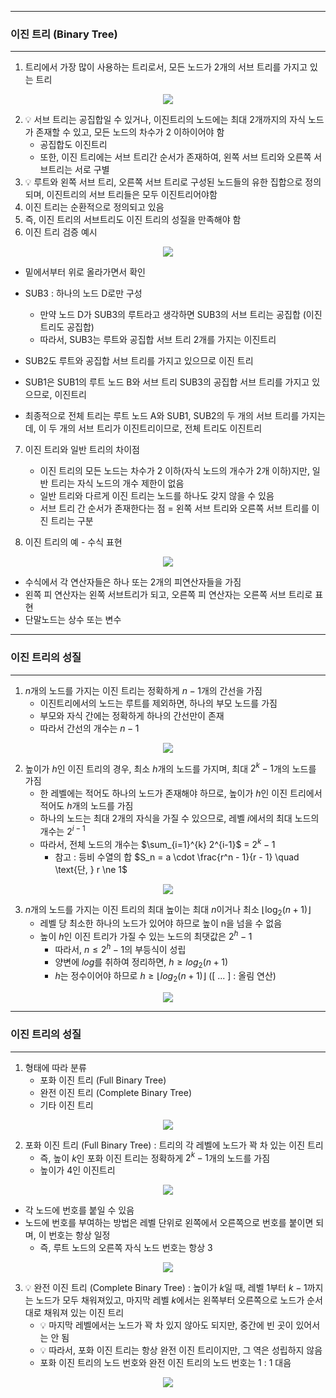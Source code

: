 -----
### 이진 트리 (Binary Tree)
-----
1. 트리에서 가장 많이 사용하는 트리로서, 모든 노드가 2개의 서브 트리를 가지고 있는 트리
<div align="center">
<img src="https://github.com/user-attachments/assets/36e10b29-7bc3-40ff-9a91-0666cd75fd7b">
</div>

2. 💡 서브 트리는 공집합일 수 있거나, 이진트리의 노드에는 최대 2개까지의 자식 노드가 존재할 수 있고, 모든 노드의 차수가 2 이하이어야 함
   - 공집합도 이진트리
   - 또한, 이진 트리에는 서브 트리간 순서가 존재하여, 왼쪽 서브 트리와 오른쪽 서브트리는 서로 구별
3. 💡 루트와 왼쪽 서브 트리, 오른쪽 서브 트리로 구성된 노드들의 유한 집합으로 정의 되며, 이진트리의 서브 트리들은 모두 이진트리어야함
4. 이진 트리는 순환적으로 정의되고 있음
5. 즉, 이진 트리의 서브트리도 이진 트리의 성질을 만족해야 함
6. 이진 트리 검증 예시
<div align="center">
<img src="https://github.com/user-attachments/assets/19a50b40-cf17-4b5c-ad31-052560af259c">
</div>

  - 밑에서부터 위로 올라가면서 확인
  - SUB3 : 하나의 노드 D로만 구성
    + 만약 노드 D가 SUB3의 루트라고 생각하면 SUB3의 서브 트리는 공집합 (이진트리도 공집합)
    + 따라서, SUB3는 루트와 공집합 서브 트리 2개를 가지는 이진트리

  - SUB2도 루트와 공집합 서브 트리를 가지고 있으므로 이진 트리
  - SUB1은 SUB1의 루트 노드 B와 서브 트리 SUB3의 공집합 서브 트리를 가지고 있으므로, 이진트리
  - 최종적으로 전체 트리는 루트 노드 A와 SUB1, SUB2의 두 개의 서브 트리를 가지는데, 이 두 개의 서브 트리가 이진트리이므로, 전체 트리도 이진트리

7. 이진 트리와 일반 트리의 차이점
   - 이진 트리의 모든 노드는 차수가 2 이하(자식 노드의 개수가 2개 이하)지만, 일반 트리는 자식 노드의 개수 제한이 없음
   - 일반 트리와 다르게 이진 트리는 노드를 하나도 갖지 않을 수 있음
   - 서브 트리 간 순서가 존재한다는 점 = 왼쪽 서브 트리와 오른쪽 서브 트리를 이진 트리는 구분

8. 이진 트리의 예 - 수식 표현
<div align="center">
<img src="https://github.com/user-attachments/assets/137f7032-a3de-4694-8ca8-15dc50e40e40">
</div>

   - 수식에서 각 연산자들은 하나 또는 2개의 피연산자들을 가짐
   - 왼쪽 피 연산자는 왼쪽 서브트리가 되고, 오른쪽 피 연산자는 오른쪽 서브 트리로 표현
   - 단말노드는 상수 또는 변수

-----
### 이진 트리의 성질
-----
1. $n$개의 노드를 가지는 이진 트리는 정확하게 $n - 1$개의 간선을 가짐
   - 이진트리에서의 노드는 루트를 제외하면, 하나의 부모 노드를 가짐
   - 부모와 자식 간에는 정확하게 하나의 간선만이 존재
   - 따라서 간선의 개수는 $n - 1$
<div align="center">
<img src="https://github.com/user-attachments/assets/381cd6aa-cfb7-4fec-9f80-761e358251f5">
</div>

2. 높이가 $h$인 이진 트리의 경우, 최소 $h$개의 노드를 가지며, 최대 $2^k - 1$개의 노드를 가짐
   - 한 레벨에는 적어도 하나의 노드가 존재해야 하므로, 높이가 $h$인 이진 트리에서 적어도 $h$개의 노드를 가짐
   - 하나의 노드는 최대 2개의 자식을 가질 수 있으므로, 레벨 $i$에서의 최대 노드의 개수는 $2^{i - 1}$
   - 따라서, 전체 노드의 개수는 $\sum_{i=1}^{k} 2^{i-1}$ = $2^k - 1$
     + 참고 : 등비 수열의 합 $S_n = a \cdot \frac{r^n - 1}{r - 1} \quad \text{단, } r \ne 1$
<div align="center">
<img src="https://github.com/user-attachments/assets/be2197e5-48aa-4a29-aedb-a2c88d5833fa">
</div>

3. $n$개의 노드를 가지는 이진 트리의 최대 높이는 최대 $n$이거나 최소 $\left\lfloor \log_2(n+1) \right\rfloor$
   - 레벨 당 최소한 하나의 노드가 있어야 하므로 높이 n을 넘을 수 없음
   - 높이 $h$인 이진 트리가 가질 수 있는 노드의 최댓값은 $2^h - 1$
     + 따라서, $n \leq 2^h - 1$의 부등식이 성립
     + 양변에 $log$를 취하여 정리하면, $h \geq log_2(n+1)$
     + $h$는 정수이어야 하므로 $h \geq \left\lfloor log_2(n+1) \right\rfloor$ ([ ... ] : 올림 연산)
<div align="center">
<img src="https://github.com/user-attachments/assets/0124c58d-bd1e-45fe-81b1-25308c1be0f7">
</div>

-----
### 이진 트리의 성질
-----
1. 형태에 따라 분류
   - 포화 이진 트리 (Full Binary Tree)
   - 완전 이진 트리 (Complete Binary Tree)
   - 기타 이진 트리

<div align="center">
<img src="https://github.com/user-attachments/assets/0368c071-353b-4bf0-9172-1de81d6b9ef8">
</div>

2. 포화 이진 트리 (Full Binary Tree) : 트리의 각 레벨에 노드가 꽉 차 있는 이진 트리
   - 즉, 높이 $k$인 포화 이진 트리는 정확하게 $2^k - 1$개의 노드를 가짐
   - 높이가 4인 이진트리
<div align="center">
<img src="https://github.com/user-attachments/assets/cdce5584-5a41-432f-84bc-c777d4a427ee">
</div>

   - 각 노드에 번호를 붙일 수 있음
   - 노드에 번호를 부여하는 방법은 레벨 단위로 왼쪽에서 오른쪽으로 번호를 붙이면 되며, 이 번호는 항상 일정
     + 즉, 루트 노드의 오른쪽 자식 노드 번호는 항상 3
<div align="center">
<img src="https://github.com/user-attachments/assets/adb5df33-78e4-4196-9f82-34ddb96037d3">
</div>

3. 💡 완전 이진 트리 (Complete Binary Tree) : 높이가 $k$일 때, 레벨 1부터 $k - 1$까지는 노드가 모두 채워져있고, 마지막 레벨 $k$에서는 왼쪽부터 오른쪽으로 노드가 순서대로 채워져 있는 이진 트리
   - 💡 마지막 레벨에서는 노드가 꽉 차 있지 않아도 되지만, 중간에 빈 곳이 있어서는 안 됨
   - 💡 따라서, 포화 이진 트리는 항상 완전 이진 트리이지만, 그 역은 성립하지 않음
   - 포화 이진 트리의 노드 번호와 완전 이진 트리의 노드 번호는 1 : 1 대음

<div align="center">
<img src="https://github.com/user-attachments/assets/7021a27a-910c-4234-a0ae-fd28d8a1c76b">
</div>
